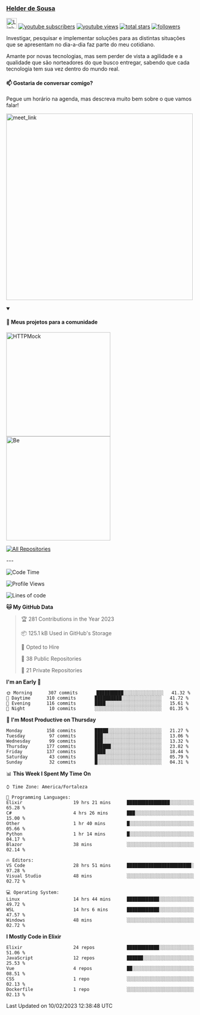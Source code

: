 <p align="left">
<a href="https://github.com/andridus">
    <h3>Helder de Sousa</h3></a>
</p>


<p align="left">
 <a href="https://linkedin.com/in/helder-de-sousa">
    <img height="28px" alt="Linkedin" title="Helder de Sousa" src="https://img.shields.io/badge/-linkedin-blue?style=flat-square&logo=Linkedin&logoColor=white&link=https://www.linkedin.com/in/helder-de-sousa""/></a>
  <a href="https://www.youtube.com/@vocedesenvolvedor?sub_confirmation=1">
    <img alt="youtube subscribers" title="Inscreva-se no canal Você, desenvolvedor" src="https://custom-icon-badges.demolab.com/youtube/channel/subscribers/UCh-qOj_p5CY_AfuR7fEYbwA?color=%23E05D44&label=V0CÊ,%20 DESENVOLVEDOR&logo=video&logoColor=white&style=for-the-badge&labelColor=CE4630""/></a>
  <a href="https://www.youtube.com/@vocedesenvolvedor">
    <img alt="youtube views" title="YouTube Visualizações" src="https://custom-icon-badges.demolab.com/youtube/channel/views/UCh-qOj_p5CY_AfuR7fEYbwA?color=%23E1AD0E&logo=video&logoColor=white&style=for-the-badge&labelColor=C79600"/></a>
  <a href="https://github.com/andridus?tab=repositories&sort=stargazers">
    <img alt="total stars" title="Total de Estrelas no GitHub" src="https://custom-icon-badges.demolab.com/github/stars/andridus?color=55960c&style=for-the-badge&labelColor=488207&logo=star"/></a>
  <a href="https://github.com/andridus?tab=followers">
    <img alt="followers" title="Siga-me on Github" src="https://custom-icon-badges.demolab.com/github/followers/andridus?color=236ad3&labelColor=1155ba&style=for-the-badge&logo=person-add&label=Follow&logoColor=white"/></a>
</p>

<p align="left">
 Investigar, pesquisar e implementar soluções para as distintas situações que se apresentam no dia-a-dia faz parte do meu cotidiano.

Amante por novas tecnologias, mas sem perder de vista a agilidade e a qualidade que são norteadores do que busco entregar, sabendo que cada tecnologia tem sua vez dentro do mundo real.
</p>

#### 📫 Gostaria de conversar comigo?

Pegue um horário na agenda, mas descreva muito bem sobre o que vamos falar!

<a href="https://calendly.com/andridus/30min" target="_blank"><img width="498" alt="meet_link" src="https://user-images.githubusercontent.com/15426564/144297439-f530f383-e73e-41e0-9914-a9b7d3f432e5.png"></a>


<details open>
  <summary><h4>📘 Meus projetos para a comunidade</h4></summary>

  <p align="left">
    <a href="https://github.com/andridus/httpmock"><img width="278" src="https://denvercoder1-github-readme-stats.vercel.app/api/pin/?username=andridus&repo=httpmock&theme=default&show_icons=true" alt="HTTPMock"></a>
    <a href="https://github.com/andridus/bee"><img width="278" src="https://denvercoder1-github-readme-stats.vercel.app/api/pin/?username=andridus&repo=bee&theme=default&show_icons=true" alt="Be"></a>

  </p>

  <a href="https://github.com/andridus?tab=repositories&sort=stargazers"><img alt="All Repositories" title="All Repositories" src="https://custom-icon-badges.demolab.com/badge/-Clique%20aqui%20para%20todos%20os%20meus%20repos-efefef?style=for-the-badge&logoColor=black&logo=repo"/></a>
</details>
---

<!--START_SECTION:waka-->
![Code Time](http://img.shields.io/badge/Code%20Time-64%20hrs%2028%20mins-blue)

![Profile Views](http://img.shields.io/badge/Profile%20Views-101-blue)

![Lines of code](https://img.shields.io/badge/From%20Hello%20World%20I%27ve%20Written-778%20Thousand%20lines%20of%20code-blue)

**🐱 My GitHub Data** 

> 🏆 281 Contributions in the Year 2023
 > 
> 📦 125.1 kB Used in GitHub's Storage 
 > 
> 💼 Opted to Hire
 > 
> 📜 38 Public Repositories 
 > 
> 🔑 21 Private Repositories  
 > 
**I'm an Early 🐤** 

```text
🌞 Morning      307 commits       ██████████░░░░░░░░░░░░░░░   41.32 % 
🌆 Daytime      310 commits       ██████████░░░░░░░░░░░░░░░   41.72 % 
🌃 Evening      116 commits       ████░░░░░░░░░░░░░░░░░░░░░   15.61 % 
🌙 Night         10 commits       ░░░░░░░░░░░░░░░░░░░░░░░░░   01.35 % 

```
📅 **I'm Most Productive on Thursday** 

```text
Monday         158 commits       █████░░░░░░░░░░░░░░░░░░░░   21.27 % 
Tuesday         97 commits       ███░░░░░░░░░░░░░░░░░░░░░░   13.06 % 
Wednesday       99 commits       ███░░░░░░░░░░░░░░░░░░░░░░   13.32 % 
Thursday       177 commits       ██████░░░░░░░░░░░░░░░░░░░   23.82 % 
Friday         137 commits       ████░░░░░░░░░░░░░░░░░░░░░   18.44 % 
Saturday        43 commits       █░░░░░░░░░░░░░░░░░░░░░░░░   05.79 % 
Sunday          32 commits       █░░░░░░░░░░░░░░░░░░░░░░░░   04.31 % 

```


📊 **This Week I Spent My Time On** 

```text
⌚︎ Time Zone: America/Fortaleza

💬 Programming Languages: 
Elixir                   19 hrs 21 mins      ████████████████░░░░░░░░░   65.28 % 
C#                       4 hrs 26 mins       ███░░░░░░░░░░░░░░░░░░░░░░   15.00 % 
Other                    1 hr 40 mins        █░░░░░░░░░░░░░░░░░░░░░░░░   05.66 % 
Python                   1 hr 14 mins        █░░░░░░░░░░░░░░░░░░░░░░░░   04.17 % 
Blazor                   38 mins             ░░░░░░░░░░░░░░░░░░░░░░░░░   02.14 % 

🔥 Editors: 
VS Code                  28 hrs 51 mins      ████████████████████████░   97.28 % 
Visual Studio            48 mins             ░░░░░░░░░░░░░░░░░░░░░░░░░   02.72 % 

💻 Operating System: 
Linux                    14 hrs 44 mins      ████████████░░░░░░░░░░░░░   49.72 % 
WSL                      14 hrs 6 mins       ████████████░░░░░░░░░░░░░   47.57 % 
Windows                  48 mins             ░░░░░░░░░░░░░░░░░░░░░░░░░   02.72 % 

```

**I Mostly Code in Elixir** 

```text
Elixir                   24 repos            ████████████░░░░░░░░░░░░░   51.06 % 
JavaScript               12 repos            ██████░░░░░░░░░░░░░░░░░░░   25.53 % 
Vue                      4 repos             ██░░░░░░░░░░░░░░░░░░░░░░░   08.51 % 
CSS                      1 repo              ░░░░░░░░░░░░░░░░░░░░░░░░░   02.13 % 
Dockerfile               1 repo              ░░░░░░░░░░░░░░░░░░░░░░░░░   02.13 % 

```



 Last Updated on 10/02/2023 12:38:48 UTC
<!--END_SECTION:waka-->
